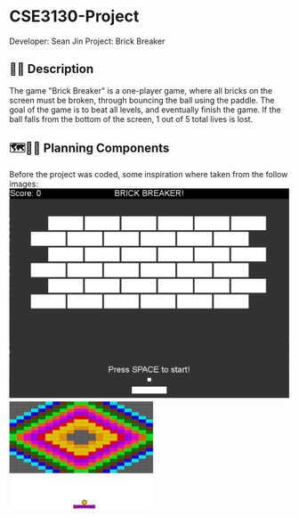 # CSE3130-Project
Developer: Sean Jin
Project: Brick Breaker

## 🧱🔨 Description
The game "Brick Breaker" is a one-player game, where all bricks on the screen must be broken, through bouncing the ball using the paddle. The goal of the game is to beat all levels, and eventually finish the game. If the ball falls from the bottom of the screen, 1 out of 5 total lives is lost.

## 🗺️🤔💭 Planning Components
Before the project was coded, some inspiration where taken from the follow images:
![Brick Breaker Formation #1](BrickBreakerFormationOne.png)
![Brick Breaker Formation #2](BrickBreakerFormationTwo.jpg)